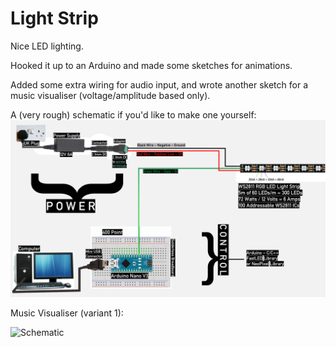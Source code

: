 # Light Strip

Nice LED lighting.

Hooked it up to an Arduino and made some sketches for animations.

Added some extra wiring for audio input, and wrote another sketch for a music visualiser (voltage/amplitude based only).

A (very rough) schematic if you'd like to make one yourself:
![Schematic](schematic.png)

Music Visualiser (variant 1):

![Schematic](vis.gif)
